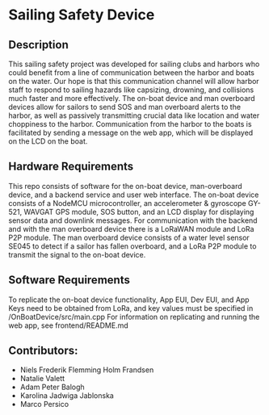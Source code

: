 # Sailing Safety Device

## Description
This sailing safety project was developed for sailing clubs and harbors who could benefit from a line of communication between the harbor and boats on the water. Our hope is that this communication channel will allow harbor staff to respond to sailing hazards like capsizing, drowning, and collisions much faster and more effectively. The on-boat device and man overboard devices allow for sailors to send SOS and man overboard alerts to the harbor, as well as passively transmitting crucial data like location and water choppiness to the harbor. Communication from the harbor to the boats is facilitated by sending a message on the web app, which will be displayed on the LCD on the boat.

## Hardware Requirements
This repo consists of software for the on-boat device, man-overboard device, and a backend service and user web interface. The on-boat device consists of a NodeMCU microcontroller, an accelerometer & gyroscope GY-521, WAVGAT GPS module, SOS button, and an LCD display for displaying sensor data and downlink messages. For communication with the backend and with the man overboard device there is a LoRaWAN module and LoRa P2P module. 
The man overboard device consists of a water level sensor SE045 to detect if a sailor has fallen overboard, and a LoRa P2P module to transmit the signal to the on-boat device. 

## Software Requirements
To replicate the on-boat device functionality, App EUI, Dev EUI, and App Keys need to be obtained from LoRa, and key values must be specified in /OnBoatDevice/src/main.cpp
For information on replicating and running the web app, see frontend/README.md

## Contributors:
* Niels Frederik Flemming Holm Frandsen
* Natalie Valett
* Adam Peter Balogh
* Karolina Jadwiga Jablonska
* Marco Persico
